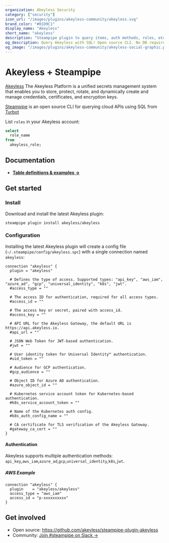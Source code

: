 ```yaml
---
organization: Akeyless Security
category: ["security"]
icon_url: "/images/plugins/akeyless-community/akeyless.svg"
brand_color: "#01D9C1"
display_name: "Akeyless"
short_name: "akeyless"
description: "Steampipe plugin to query items, auth methods, roles, etc from Akeyless."
og_description: Query Akeyless with SQL! Open source CLI. No DB required.
og_image: "/images/plugins/akeyless-community/akeyless-social-graphic.png"
---
```


# Akeyless + Steampipe

[Akeyless](https://www.akeyless.io/) The Akeyless Platform is a unified secrets management system that enables you to store, protect, rotate, and dynamically create and manage credentials, certificates, and encryption keys.

[Steampipe](https://steampipe.io/) is an open source CLI for querying cloud APIs using SQL from [Turbot](https://turbot.com/)

List `roles` in your Akeyless account:

```sql
select
  role_name
from
  akeyless_role;
```

## Documentation

- **[Table definitions & examples →](https://hub.steampipe.io/plugins/akeyless/akeyless/tables)**

## Get started

### Install

Download and install the latest Akeyless plugin:

```shell
steampipe plugin install akeyless/akeyless
```

### Configuration

Installing the latest Akeyless plugin will create a config file (`~/.steampipe/config/akeyless.spc`) with a single connection named `akeyless`:

```hcl
connection "akeyless" {
  plugin = "akeyless"  

  # Defines the type of access. Supported types: "api_key", "aws_iam", "azure_ad", "gcp", "universal_identity", "k8s", "jwt".
  #access_type = ""

  # The access ID for authentication, required for all access types.
  #access_id = ""

  # The access key or secret, paired with access_id.
  #access_key = ""

  # API URL for the Akeyless Gateway, the default URL is https://api.akeyless.io.
  #api_url = ""

  # JSON Web Token for JWT-based authentication.
  #jwt = ""

  # User identity token for Universal Identity™ authentication.
  #uid_token = ""

  # Audience for GCP authentication.
  #gcp_audience = ""

  # Object ID for Azure AD authentication.
  #azure_object_id = ""

  # Kubernetes service account token for Kubernetes-based authentication.
  #k8s_service_account_token = ""

  # Name of the Kubernetes auth config.
  #k8s_auth_config_name = ""

  # CA certificate for TLS verification of the Akeyless Gateway.
  #gateway_ca_cert = ""
}
```

#### Authentication

Akeyless supports multiple authentication methods: `api_key`,`aws_iam`,`azure_ad`,`gcp`,`universal_identity`,`k8s`,`jwt`.

##### AWS Example

```hcl
connection "akeyless" {
  plugin    = "akeyless/akeyless"
  access_type = "aws_iam"
  access_id = "p-xxxxxxxxxx"
}
```

## Get involved

- Open source: https://github.com/akeyless/steampipe-plugin-akeyless
- Community: [Join #steampipe on Slack →](https://turbot.com/community/join)
